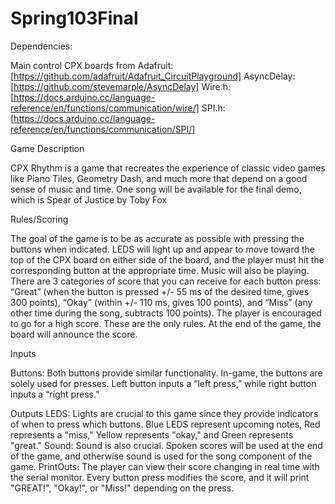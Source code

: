 # Spring103Final

Dependencies:

Main control CPX boards from Adafruit: [https://github.com/adafruit/Adafruit_CircuitPlayground]
AsyncDelay: [https://github.com/stevemarple/AsyncDelay]
Wire.h: [https://docs.arduino.cc/language-reference/en/functions/communication/wire/]
SPI.h: [https://docs.arduino.cc/language-reference/en/functions/communication/SPI/]


Game Description

CPX Rhythm is a game that recreates the experience of classic video games like Piano Tiles, Geometry Dash, and much more that depend on a good sense of music and time. One song will be available for the final demo, which is Spear of Justice by Toby Fox

Rules/Scoring

The goal of the game is to be as accurate as possible with pressing the buttons when indicated. LEDS will light up and appear to move toward the top of the CPX board on either side of the board, and the player must hit the corresponding button at the appropriate time. Music will also be playing. There are 3 categories of score that you can receive for each button press: “Great” (when the button is pressed +/- 55 ms of the desired time, gives 300 points), “Okay” (within +/- 110 ms, gives 100 points), and “Miss” (any other time during the song, subtracts 100 points). The player is encouraged to go for a high score. These are the only rules. At the end of the game, the board will announce the score.

Inputs

Buttons: Both buttons provide similar functionality. In-game, the buttons are solely used for presses. Left button inputs a “left press,” while right button inputs a “right press.”

Outputs
LEDS: Lights are crucial to this game since they provide indicators of when to press which buttons. Blue LEDS represent upcoming notes, Red represents a "miss," Yellow represents "okay," and Green represents "great."
Sound: Sound is also crucial. Spoken scores will be used at the end of the game, and otherwise sound is used for the song component of the game.
PrintOuts: The player can view their score changing in real time with the serial monitor. Every button press modifies the score, and it will print "GREAT!", "Okay!", or "Miss!" depending on the press.
	
